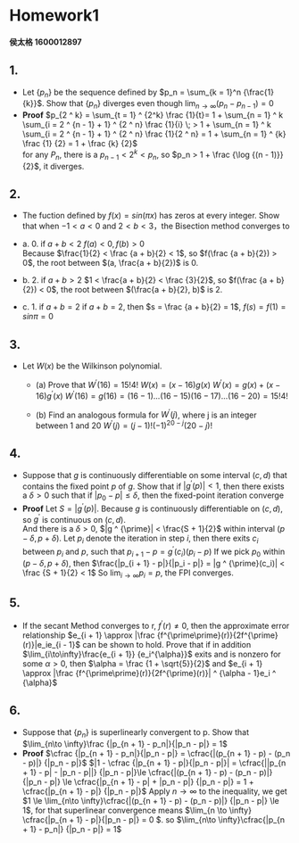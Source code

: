 # Homework1
#### 侯太格 1600012897
## 1. 
* Let {$p_n$} be the sequence defined by $p_n = \sum_{k = 1}^n {\frac{1}{k}}$. Show that {$p_n$} diverges even though $\lim_{n\to\infty}{(p_n - p_{n - 1}) = 0}$ 
* **Proof**
	$p_{2 ^ k} = \sum_{t = 1} ^ {2^k} \frac {1}{t}= 1 + \sum_{n = 1} ^ k \sum_{i = 2 ^ {n - 1} + 1} ^ {2 ^ n} \frac {1}{i} \; > 1 + \sum_{n = 1} ^ k \sum_{i = 2 ^ {n - 1} + 1} ^ {2 ^ n} \frac {1}{2 ^ n} = 1 + \sum_{n = 1} ^ {k} \frac {1} {2} = 1 + \frac {k} {2}$  
	for any $P_n$, there is a $p_{n - 1} < 2 ^ k < p_n$, 
	so $p_n > 1 + \frac {\log {(n - 1)}} {2}$, it diverges.

## 2.
* The fuction defined by $f(x) = sin(\pi x)$ has zeros at every integer. Show that when $-1 < a < 0$ and $2 < b < 3$，the Bisection method converges to
* a. $0$. if $a + b < 2$
	$f(a) < 0, f(b) > 0$  
	Because $\frac{1}{2} < \frac {a + b}{2} < 1$, so $f(\frac {a + b}{2}) > 0$, the root between $(a, \frac{a + b}{2})$ is 0.


*	b. $2$. if $a + b > 2$
	$1 < \frac{a + b}{2} < \frac {3}{2}$, so $f(\frac {a + b}{2}) < 0$, the root between $(\frac{a + b}{2}, b)$ is 2.
*	c. $1$. if $a + b = 2$ 
	if $a + b = 2$, then $s = \frac {a + b}{2} = 1$, $f(s) = f(1) = sin \pi  = 0$



## 3. 
* Let $W(x)$ be the Wilkinson polynomial. 
    * (a) Prove that $W^\prime(16) = 15!4!$
		$W(x) = (x - 16)g(x)$
		$W^\prime(x) = g(x) + (x - 16)g^\prime(x)$
		$W^\prime(16) = g(16) = (16 - 1)...(16 - 15)(16 - 17)...(16 - 20) = 15!4!$


    * (b) Find an analogous formula for $W^\prime(j)$, where j is an integer between 1 and 20
		$W^\prime(j) = (j - 1)!(-1)^{20 - j}(20 - j)!$

## 4. 
* Suppose that $g$ is continuously differentiable on some interval $(c, d)$ that contains the fixed point $p$ of $g$. Show that if $|g^\prime(p)| < 1$, then there exists a $\delta > 0$ such that if $|p_0 - p| \le \delta$, then the fixed-point iteration converge
* **Proof**
	Let $S = |g ^ {\prime}(p)|$. 
	Because $g$ is continuously differentiable on $(c, d)$, so $g ^ {\prime}$ is continuous on $(c, d)$.  
	And there is a $\delta > 0$, $|g ^ {\prime}| < \frac{S + 1}{2}$ within interval $(p - \delta, p + \delta)$.
	Let $p_i$ denote the iteration in step $i$, then there exits $c_i$ between $p_i$ and $p$, such that $p_{i + 1} - p = g ^ {\prime}(c_i)(p_i - p)$
	If we pick $p_0$ within $(p - \delta, p + \delta)$, then $\frac{|p_{i + 1} - p|}{|p_i - p|} = |g ^ {\prime}(c_i)| < \frac {S + 1}{2} < 1$
	So $\lim_{i \to \infty} p_i = p$, the FPI converges. 


## 5.
* If the secant Method converges to r, $f^\prime(r) \ne 0$, then the approximate error relationship $e_{i + 1} \approx |\frac {f^{\prime\prime}(r)}{2f^{\prime}(r)}|e_ie_{i - 1}$ can be shown to hold. Prove that if in addition $\lim_{i\to\infty}\frac{e_{i + 1}} {e_i^{\alpha}}$ exits and is nonzero for some $\alpha > 0$, then $\alpha = \frac {1 + \sqrt{5}}{2}$ and $e_{i + 1} \approx |\frac {f^{\prime\prime}(r)}{2f^{\prime}(r)}| ^ {\alpha - 1}e_i ^ {\alpha}$


## 6.
* Suppose that ${\{p_n\}}$ is superlinearly convergent to p. Show that $\lim_{n\to \infty}\frac {|p_{n + 1} - p_n|}{|p_n - p|} = 1$
* **Proof**
	$\cfrac {|p_{n + 1} - p_n|}{|p_n - p|} = \cfrac{|(p_{n + 1} - p) - (p_n - p)|} {|p_n - p|}$
	$|1 - \cfrac {|p_{n + 1} - p|}{|p_n - p|}| = \cfrac{||p_{n + 1} - p| - |p_n - p||} {|p_n - p|}\le \cfrac{|(p_{n + 1} - p) - (p_n - p)|} {|p_n - p|} \le \cfrac{|p_{n + 1} - p| + |p_n - p|} {|p_n - p|} = 1 + \cfrac{|p_{n + 1} - p|} {|p_n - p|}$
	Apply $n\to \infty$ to the inequality, we get $1 \le \lim_{n\to \infty}\cfrac{|(p_{n + 1} - p) - (p_n - p)|} {|p_n - p|} \le 1$, 
	for that superlinear convergence means $\lim_{n \to \infty} \cfrac{|p_{n + 1} - p|}{|p_n - p|} = 0 $.
	so $\lim_{n\to \infty}\cfrac{|p_{n + 1} - p_n|} {|p_n - p|} = 1$